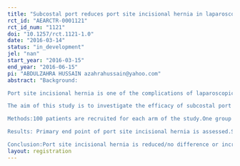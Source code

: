 ```yaml
---
title: "Subcostal port reduces port site incisional hernia in laparoscopic cholecystectomy"
rct_id: "AEARCTR-0001121"
rct_id_num: "1121"
doi: "10.1257/rct.1121-1.0"
date: "2016-03-14"
status: "in_development"
jel: "nan"
start_year: "2016-03-15"
end_year: "2016-06-15"
pi: "ABDULZAHRA HUSSAIN azahrahussain@yahoo.com"
abstract: "Background:
Port site incisional hernia is one of the complications of laparoscopic surgery with an incidence of 1-5%.
The aim of this study is to investigate the efficacy of subcostal port to reduce or prevent port site hernia
Methods:100 patients are recruited for each arm of the study.One group with subcostal port ,the other without.A follow up period of 6-12 months is arranged.
Results: Primary end point of port site incisional hernia is assessed.Secondary point would be bile duct injury,bleeding,re operation and mortality.
Conclusion:Port site incisional hernia is reduced/no difference or increased with the use of subcostal port"
layout: registration
---
```


